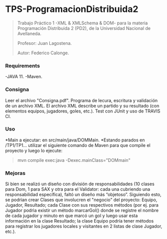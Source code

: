 # TPS-ProgramacionDistribuida2

>Trabajo Práctico 1 -XML & XMLSchema & DOM- para la materia Programación Distribuida 2 (PD2), de la Universidad Nacional de Avellaneda.
>
>Profesor: Juan Lagostena.
>
>Autor: Federico Calonge.

### Requirements
-JAVA 11.
-Maven.

### Consigna
Leer el archivo "Consigna.pdf".
Programa de lecura, escritura y validación de un archivo XML.
El archivo XML describe un partido y su resultado (con elementos equipos, jugadores, goles, etc.).
Test con JUnit y uso de TRAVIS CI.

### Uso
*Main a ejecutar: en src/main/java/DOMMain.
*Estando parados en /TP1/TP1... utilizar el siguiente comando de Maven para que compile el proyecto y luego lo ejecute: 
>mvn compile exec:java -Dexec.mainClass="DOMmain"

### Mejoras
Si bien se realizó un diseño con división de responsabilidades (10 clases para Dom, 1 para SAX y otra para el Validator: cada una cubriendo una responsabilidad específica), faltó un diseño más “objetoso”. Siguiendo esto, se podrìan crear Clases que involucren el "negocio" del proyecto: Equipo, Jugador, Resultado; cada Clase con sus respectivos métodos (por ej. para Jugador podrìa existir un método marcarGol() donde se registre el nombre de cada jugador y minuto en que marcó un gol y luego usar esta información en la clase Resultado; la clase Equipo podría tener métodos para registrar los jugadores locales y visitantes en 2 listas de clase Jugador, etc.). 


